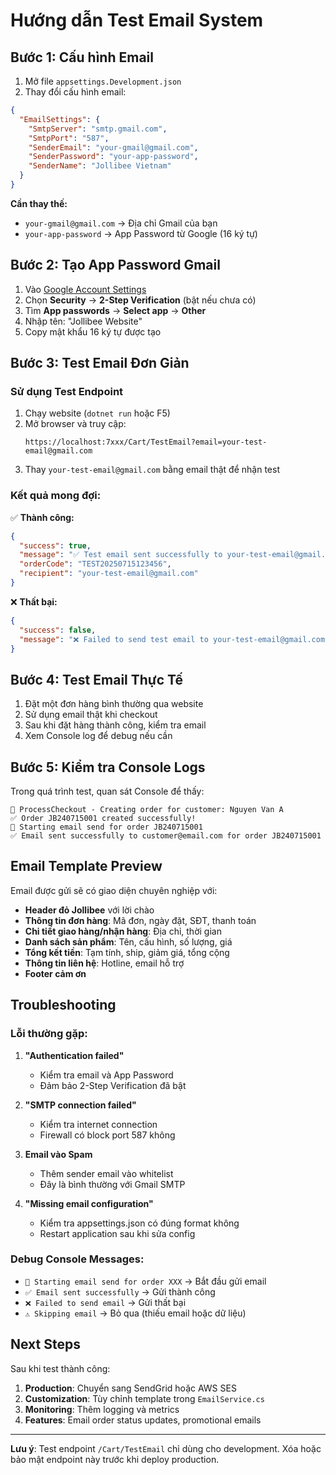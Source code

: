 # Hướng dẫn Test Email System

## Bước 1: Cấu hình Email

1. Mở file `appsettings.Development.json`
2. Thay đổi cấu hình email:

```json
{
  "EmailSettings": {
    "SmtpServer": "smtp.gmail.com",
    "SmtpPort": "587",
    "SenderEmail": "your-gmail@gmail.com",
    "SenderPassword": "your-app-password",
    "SenderName": "Jollibee Vietnam"
  }
}
```

**Cần thay thế:**
- `your-gmail@gmail.com` → Địa chỉ Gmail của bạn
- `your-app-password` → App Password từ Google (16 ký tự)

## Bước 2: Tạo App Password Gmail

1. Vào [Google Account Settings](https://myaccount.google.com/)
2. Chọn **Security** → **2-Step Verification** (bật nếu chưa có)
3. Tìm **App passwords** → **Select app** → **Other**
4. Nhập tên: "Jollibee Website"
5. Copy mật khẩu 16 ký tự được tạo

## Bước 3: Test Email Đơn Giản

### Sử dụng Test Endpoint

1. Chạy website (`dotnet run` hoặc F5)
2. Mở browser và truy cập:
   ```
   https://localhost:7xxx/Cart/TestEmail?email=your-test-email@gmail.com
   ```
3. Thay `your-test-email@gmail.com` bằng email thật để nhận test

### Kết quả mong đợi:

✅ **Thành công:**
```json
{
  "success": true,
  "message": "✅ Test email sent successfully to your-test-email@gmail.com",
  "orderCode": "TEST20250715123456",
  "recipient": "your-test-email@gmail.com"
}
```

❌ **Thất bại:**
```json
{
  "success": false,
  "message": "❌ Failed to send test email to your-test-email@gmail.com. Check console logs for details."
}
```

## Bước 4: Test Email Thực Tế

1. Đặt một đơn hàng bình thường qua website
2. Sử dụng email thật khi checkout
3. Sau khi đặt hàng thành công, kiểm tra email
4. Xem Console log để debug nếu cần

## Bước 5: Kiểm tra Console Logs

Trong quá trình test, quan sát Console để thấy:

```
🛒 ProcessCheckout - Creating order for customer: Nguyen Van A
✅ Order JB240715001 created successfully!
📧 Starting email send for order JB240715001
✅ Email sent successfully to customer@email.com for order JB240715001
```

## Email Template Preview

Email được gửi sẽ có giao diện chuyên nghiệp với:

- **Header đỏ Jollibee** với lời chào
- **Thông tin đơn hàng**: Mã đơn, ngày đặt, SĐT, thanh toán
- **Chi tiết giao hàng/nhận hàng**: Địa chỉ, thời gian
- **Danh sách sản phẩm**: Tên, cấu hình, số lượng, giá
- **Tổng kết tiền**: Tạm tính, ship, giảm giá, tổng cộng
- **Thông tin liên hệ**: Hotline, email hỗ trợ
- **Footer cảm ơn**

## Troubleshooting

### Lỗi thường gặp:

1. **"Authentication failed"**
   - Kiểm tra email và App Password
   - Đảm bảo 2-Step Verification đã bật

2. **"SMTP connection failed"**
   - Kiểm tra internet connection
   - Firewall có block port 587 không

3. **Email vào Spam**
   - Thêm sender email vào whitelist
   - Đây là bình thường với Gmail SMTP

4. **"Missing email configuration"**
   - Kiểm tra appsettings.json có đúng format không
   - Restart application sau khi sửa config

### Debug Console Messages:

- `📧 Starting email send for order XXX` → Bắt đầu gửi email
- `✅ Email sent successfully` → Gửi thành công
- `❌ Failed to send email` → Gửi thất bại
- `⚠️ Skipping email` → Bỏ qua (thiếu email hoặc dữ liệu)

## Next Steps

Sau khi test thành công:

1. **Production**: Chuyển sang SendGrid hoặc AWS SES
2. **Customization**: Tùy chỉnh template trong `EmailService.cs`
3. **Monitoring**: Thêm logging và metrics
4. **Features**: Email order status updates, promotional emails

---

**Lưu ý**: Test endpoint `/Cart/TestEmail` chỉ dùng cho development. Xóa hoặc bảo mật endpoint này trước khi deploy production.
